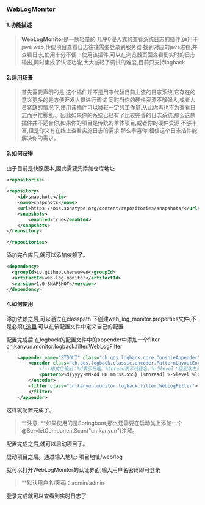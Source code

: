 ### WebLogMonitor

#### 1.功能描述
>**WebLogMonitor**是一款轻量的,几乎0侵入式的查看系统日志的插件,适用于java web,传统项目查看日志往往需要登录到服务器
>找到对应的java进程,并查看日志,使用十分不便！使用该插件,可以在浏览器页面查看到实时的日志输出,同时集成了认证功能,大大减轻了调试的难度,目前只支持logback

#### 2.适用场景
> 首先需要声明的是,这个插件并不是用来代替目前主流的日志系统,它存在的意义更多的是方便开发人员进行调试
>同时当你的硬件资源不够强大,或者人员紧缺的情况下,使用该插件可以减轻一定的工作量,从此你再也不为查看日志而手忙脚乱
。因此如果你的系统已经有了比较完善的日志系统,那么这款插件并不适合你,如果你的项目是传统的单体项目,或者你的硬件资源
>不够丰富,但是你又有在线上查看实施日志的需求,那么恭喜你,相信这个日志插件能解决你的需求。


#### 3.如何获得
由于目前是快照版本,因此需要先添加仓库地址
```xml
<repositories>
 
<repository>
    <id>snapshots</id>
    <name>snapshots</name>
    <url>https://oss.sonatype.org/content/repositories/snapshots/</url>
    <snapshots>
        <enabled>true</enabled>
    </snapshots>
</repository>
 
</repositories>
```
添加完仓库后,就可以添加依赖了。

```xml
<dependency>
  <groupId>io.github.chenwuwen</groupId>
  <artifactId>web-log-monitor</artifactId>
  <version>1.0-SNAPSHOT</version>
</dependency>

```



#### 4.如何使用
添加依赖之后,可以通过在classpath 下创建web_log_monitor.properties文件(不是必须),[这里](https://github.com/chenwuwen/web_log_monitor/blob/master/web_log_monitor.properties)
可以在该配置文件中定义自己的配置

配置完成后,在logback的配置文件中的appender中添加一个filter
cn.kanyun.monitor.logback.filter.WebLogFilter

```xml
    <appender name="STDOUT" class="ch.qos.logback.core.ConsoleAppender">
        <encoder class="ch.qos.logback.classic.encoder.PatternLayoutEncoder">
            <!--格式化输出：%d表示日期，%thread表示线程名，%-5level：级别从左显示5个字符宽度%msg：日志消息，%n是换行符-->
            <pattern>%d{yyyy-MM-dd HH:mm:ss.SSS} [%thread] %-5level %logger{50} - %msg%n</pattern>
        </encoder>
        <filter class="cn.kanyun.monitor.logback.filter.WebLogFilter">
        </filter>
    </appender>
```
这样就配置完成了。


> **注意: **如果使用的是Springboot,那么还需要在启动类上添加一个@ServletComponentScan("cn.kanyun")注解。


配置完成之后,就可以启动项目了。

启动项目之后。通过输入地址:  项目地址/web/log

就可以打开WebLogMonitor的认证界面,输入用户名密码即可登录

> **默认用户名/密码：admin/admin

登录完成就可以查看到实时日志了





